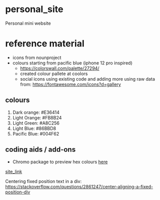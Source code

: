 # personal_site
Personal mini website

# reference material

- icons from nounproject
- colours starting from pacific blue (iphone 12 pro inspired)
  - https://colorswall.com/palette/27294/
  - created colour pallete at coolors
  - social icons using existing code and adding more using raw data from: https://fontawesome.com/icons?d=gallery

## colours
1. Dark orange: #E36414
2. Light Orange: #FB8B24
3. Light Green: #A8C256
4. Light Blue: #86BBD8
5. Pacific Blue: #004F62


## coding aids / add-ons
- Chromo package to preview hex colours [here](https://github.com/Vertagon-Softworks/Chromo)

[site_link](https://antoniosfiala.github.io/personal_site/)

Centering fixed position text in a div: https://stackoverflow.com/questions/2861247/center-aligning-a-fixed-position-div
